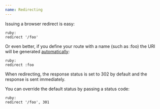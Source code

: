 ```yaml
---
name: Redirecting
---
```


Issuing a browser redirect is easy:

    ruby:
    redirect '/foo'

Or even better, if you define your route with a name (such as :foo) the URI will be generated [automatically](/docs/routing#uri_generation):

    ruby:
    redirect :foo

When redirecting, the response status is set to 302 by default and the response is sent immediately.

You can override the default status by passing a status code:

    ruby:
    redirect '/foo', 301
